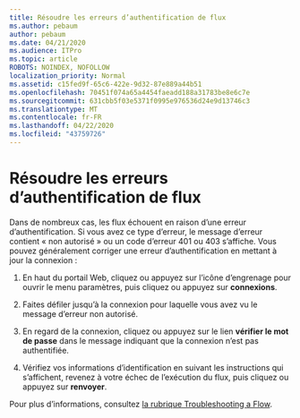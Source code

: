 ```yaml
---
title: Résoudre les erreurs d’authentification de flux
ms.author: pebaum
author: pebaum
ms.date: 04/21/2020
ms.audience: ITPro
ms.topic: article
ROBOTS: NOINDEX, NOFOLLOW
localization_priority: Normal
ms.assetid: c15fed9f-65c6-422e-9d32-87e889a44b51
ms.openlocfilehash: 70451f074a65a4454faeadd188a31783be8e6c7e
ms.sourcegitcommit: 631cbb5f03e5371f0995e976536d24e9d13746c3
ms.translationtype: MT
ms.contentlocale: fr-FR
ms.lasthandoff: 04/22/2020
ms.locfileid: "43759726"
---
```

# <a name="troubleshoot-flow-authentication-errors"></a>Résoudre les erreurs d’authentification de flux

Dans de nombreux cas, les flux échouent en raison d’une erreur d’authentification. Si vous avez ce type d’erreur, le message d’erreur contient « non autorisé » ou un code d’erreur 401 ou 403 s’affiche. Vous pouvez généralement corriger une erreur d’authentification en mettant à jour la connexion :
  
1. En haut du portail Web, cliquez ou appuyez sur l’icône d’engrenage pour ouvrir le menu paramètres, puis cliquez ou appuyez sur **connexions**.
    
2. Faites défiler jusqu’à la connexion pour laquelle vous avez vu le message d’erreur non autorisé.
    
3. En regard de la connexion, cliquez ou appuyez sur le lien **vérifier le mot de passe** dans le message indiquant que la connexion n’est pas authentifiée. 
    
4. Vérifiez vos informations d’identification en suivant les instructions qui s’affichent, revenez à votre échec de l’exécution du flux, puis cliquez ou appuyez sur **renvoyer**.
    
Pour plus d’informations, consultez [la rubrique Troubleshooting a Flow](https://go.microsoft.com/fwlink/?linkid=872110).
  

